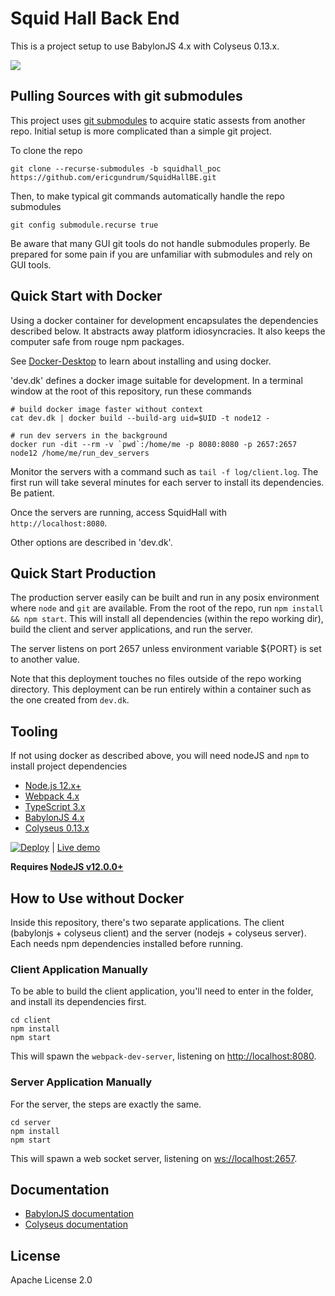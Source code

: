 # Squid Hall Back End

This is a project setup to use BabylonJS 4.x with Colyseus 0.13.x.

<img src="screenshot.png?raw=true" />

## Pulling Sources with git submodules

This project uses [git submodules](https://git-scm.com/book/en/v2/Git-Tools-Submodules)
to acquire static assests from another repo.
Initial setup is more complicated than a simple git project.

To clone the repo

```
git clone --recurse-submodules -b squidhall_poc https://github.com/ericgundrum/SquidHallBE.git
```

Then, to make typical git commands automatically handle the repo submodules

```
git config submodule.recurse true
```

Be aware that many GUI git tools do not handle submodules properly.
Be prepared for some pain if you are unfamiliar with submodules and rely on GUI tools.

## Quick Start with Docker

Using a docker container for development encapsulates the dependencies described below.
It abstracts away platform idiosyncracies.
It also keeps the computer safe from rouge npm packages.

See [Docker-Desktop](https://www.docker.com/products/docker-desktop)
to learn about installing and using docker.

'dev.dk' defines a docker image suitable for development.
In a terminal window at the root of this repository, run these commands

```
# build docker image faster without context
cat dev.dk | docker build --build-arg uid=$UID -t node12 -

# run dev servers in the background
docker run -dit --rm -v `pwd`:/home/me -p 8080:8080 -p 2657:2657 node12 /home/me/run_dev_servers
```

Monitor the servers with a command such as `tail -f log/client.log`.
The first run will take several minutes for each server to install its dependencies.
Be patient.

Once the servers are running, access SquidHall with `http://localhost:8080`.

Other options are described in 'dev.dk'.

## Quick Start Production

The production server easily can be built and run in any posix environment where
`node` and `git` are available. From the root of the repo, run
`npm install && npm start`. This will install all dependencies (within the repo working dir),
build the client and server applications, and run the server.

The server listens on port 2657 unless environment variable ${PORT} is set to another value.

Note that this deployment touches no files outside of the repo working directory.
This deployment can be run entirely within a container such as the one created from `dev.dk`.

## Tooling

If not using docker as described above, you will need nodeJS and `npm` to install project dependencies

- [Node.js 12.x+](https://nodejs.org/)
- [Webpack 4.x](https://github.com/webpack/webpack)
- [TypeScript 3.x](https://github.com/Microsoft/TypeScript)
- [BabylonJS 4.x](https://github.com/BabylonJS/Babylon.js)
- [Colyseus 0.13.x](https://github.com/colyseus/colyseus)

[![Deploy](https://www.herokucdn.com/deploy/button.svg)](https://heroku.com/deploy)
| [Live demo](https://babylonjs-multiplayer.herokuapp.com/)

**Requires [NodeJS v12.0.0+](https://nodejs.org/en/download/)**

## How to Use without Docker

Inside this repository, there's two separate applications.
The client (babylonjs + colyseus client) and the server (nodejs + colyseus server).
Each needs npm dependencies installed before running.

### Client Application Manually

To be able to build the client application, you'll need to enter in the folder,
and install its dependencies first.

```
cd client
npm install
npm start
```

This will spawn the `webpack-dev-server`, listening on [http://localhost:8080](http://localhost:8080).


### Server Application Manually

For the server, the steps are exactly the same.

```
cd server
npm install
npm start
```

This will spawn a web socket server, listening on [ws://localhost:2657](ws://localhost:2657).

## Documentation

- [BabylonJS documentation](https://doc.babylonjs.com/)
- [Colyseus documentation](https://docs.colyseus.io/)

## License

Apache License 2.0

